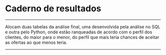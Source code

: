 # Caderno de resultados

---

Alocam duas tabelas da análise final, uma desenvolvida pela análise no SQL e outra pelo Python, onde estão ranqueadas de acordo com o perfil dos clientes, do maior para o menor, do perfil que mais teria chances de aceitar as ofertas ao que menos teria.

---
